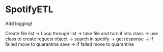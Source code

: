# SpotifyETL

Add logging!

Create file list -> 
Loop through list -> 
take file and turn it into class -> 
use class to create request object -> 
search in spotify -> 
get response -> if failed move to quarantine
save -> if failed move to quarantine
